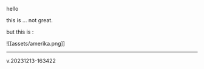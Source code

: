 hello

this is ...
not great.

but this is :

![[assets/amerika.png]]

----------------------------------------------------------------

v.20231213-163422